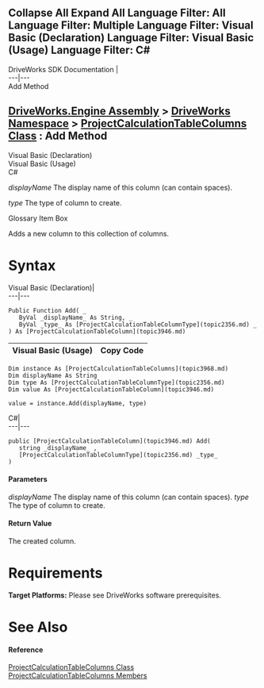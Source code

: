 Collapse All Expand All Language Filter: All  Language Filter: Multiple  Language Filter: Visual Basic (Declaration) Language Filter: Visual Basic (Usage) Language Filter: C#  
---  
DriveWorks SDK Documentation  |   
---|---  
Add Method   
  
[DriveWorks.Engine Assembly](topic2156.md) > [DriveWorks Namespace](topic2159.md) > [ProjectCalculationTableColumns Class](topic3968.md) : Add Method  
---  
  
Visual Basic (Declaration)    
Visual Basic (Usage)    
C# 

_displayName_
    The display name of this column (can contain spaces).

_type_
    The type of column to create.

Glossary Item Box

Adds a new column to this collection of columns. 

# Syntax

Visual Basic (Declaration)|   
---|---  
      
    
    Public Function Add( _
       ByVal _displayName_ As String, _
       ByVal _type_ As [ProjectCalculationTableColumnType](topic2356.md) _
    ) As [ProjectCalculationTableColumn](topic3946.md)  
  
Visual Basic (Usage)| Copy Code  
---|---  
      
    
    Dim instance As [ProjectCalculationTableColumns](topic3968.md)
    Dim displayName As String
    Dim type As [ProjectCalculationTableColumnType](topic2356.md)
    Dim value As [ProjectCalculationTableColumn](topic3946.md)
     
    value = instance.Add(displayName, type)  
  
C#|   
---|---  
      
    
    public [ProjectCalculationTableColumn](topic3946.md) Add( 
       string _displayName_ ,
       [ProjectCalculationTableColumnType](topic2356.md) _type_
    )  
  
#### Parameters

 _displayName_
    The display name of this column (can contain spaces).
_type_
    The type of column to create.

#### Return Value

The created column.

# Requirements

**Target Platforms:** Please see DriveWorks software prerequisites.

# See Also

#### Reference

[ProjectCalculationTableColumns Class](topic3968.md)   
[ProjectCalculationTableColumns Members](topic3969.md)


